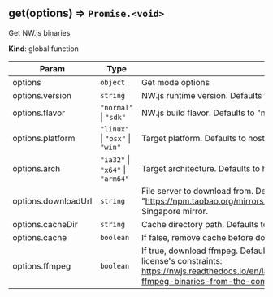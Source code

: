 <a name="get"></a>

## get(options) ⇒ <code>Promise.&lt;void&gt;</code>
Get NW.js binaries

**Kind**: global function  

| Param | Type | Description |
| --- | --- | --- |
| options | <code>object</code> | Get mode options |
| options.version | <code>string</code> | NW.js runtime version. Defaults to "latest". |
| options.flavor | <code>&quot;normal&quot;</code> \| <code>&quot;sdk&quot;</code> | NW.js build flavor. Defaults to "normal". |
| options.platform | <code>&quot;linux&quot;</code> \| <code>&quot;osx&quot;</code> \| <code>&quot;win&quot;</code> | Target platform. Defaults to host platform. |
| options.arch | <code>&quot;ia32&quot;</code> \| <code>&quot;x64&quot;</code> \| <code>&quot;arm64&quot;</code> | Target architecture. Defaults to host architecture. |
| options.downloadUrl | <code>string</code> | File server to download from. Defaults to "https://dl.nwjs.io". Set "https://npm.taobao.org/mirrors/nwjs" for China mirror or "https://cnpmjs.org/mirrors/nwjs/" for Singapore mirror. |
| options.cacheDir | <code>string</code> | Cache directory path. Defaults to "./cache" |
| options.cache | <code>boolean</code> | If false, remove cache before download. Defaults to true. |
| options.ffmpeg | <code>boolean</code> | If true, download ffmpeg. Defaults to false since it contains proprietary codecs. Please read the license's constraints: https://nwjs.readthedocs.io/en/latest/For%20Developers/Enable%20Proprietary%20Codecs/#get-ffmpeg-binaries-from-the-community |

